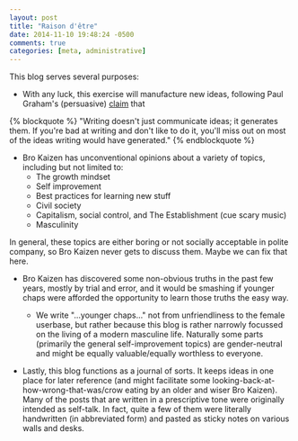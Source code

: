 ```yaml
---
layout: post
title: "Raison d'être"
date: 2014-11-10 19:48:24 -0500
comments: true
categories: [meta, administrative]
---
```


This blog serves several purposes:

* With any luck, this exercise will manufacture new ideas, following Paul Graham's (persuasive) [claim](http://www.paulgraham.com/writing44.html) that 

{% blockquote %}
"Writing doesn't just communicate ideas; it generates them. If you're bad at writing and don't like to do it, you'll miss out on most of the ideas writing would have generated."
{% endblockquote %}

<!--more-->

* Bro Kaizen has unconventional opinions about a variety of topics, including but not limited to:
  - The growth mindset
  - Self improvement
  - Best practices for learning new stuff
  - Civil society
  - Capitalism, social control, and The Establishment (cue scary music)
  - Masculinity
  
  
In general, these topics are either boring or not socially acceptable in polite company, so Bro Kaizen never gets to discuss them. Maybe we can fix that here.

* Bro Kaizen has discovered some non-obvious truths in the past few years, mostly by trial and error, and it would be smashing if younger chaps were afforded the opportunity to learn those truths the easy way.
  - We write "...younger chaps..." not from unfriendliness to the female userbase, but rather because this blog is rather narrowly focussed on the living of a modern masculine life. Naturally some parts (primarily the general self-improvement topics) are gender-neutral and might be equally valuable/equally worthless to everyone.

* Lastly, this blog functions as a journal of sorts. It keeps ideas in one place for later reference (and might facilitate some looking-back-at-how-wrong-that-was/crow eating by an older and wiser Bro Kaizen). Many of the posts that are written in a prescriptive tone were originally intended as self-talk. In fact, quite a few of them were literally handwritten (in abbreviated form) and pasted as sticky notes on various walls and desks.
